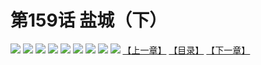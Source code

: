 # 第159话 盐城（下）
![](https://mhpic.xiaomingtaiji.net/comic/D/斗破苍穹拆分版/159话/1.jpg-zymk.middle.webp)
![](https://mhpic.xiaomingtaiji.net/comic/D/斗破苍穹拆分版/159话/2.jpg-zymk.middle.webp)
![](https://mhpic.xiaomingtaiji.net/comic/D/斗破苍穹拆分版/159话/3.jpg-zymk.middle.webp)
![](https://mhpic.xiaomingtaiji.net/comic/D/斗破苍穹拆分版/159话/4.jpg-zymk.middle.webp)
![](https://mhpic.xiaomingtaiji.net/comic/D/斗破苍穹拆分版/159话/5.jpg-zymk.middle.webp)
![](https://mhpic.xiaomingtaiji.net/comic/D/斗破苍穹拆分版/159话/6.jpg-zymk.middle.webp)
![](https://mhpic.xiaomingtaiji.net/comic/D/斗破苍穹拆分版/159话/7.jpg-zymk.middle.webp)
![](https://mhpic.xiaomingtaiji.net/comic/D/斗破苍穹拆分版/159话/8.jpg-zymk.middle.webp)
![](https://mhpic.xiaomingtaiji.net/comic/D/斗破苍穹拆分版/159话/9.jpg-zymk.middle.webp)
[【上一章】](./158.md)
[【目录】](./README.md)
[【下一章】](./160.md)
